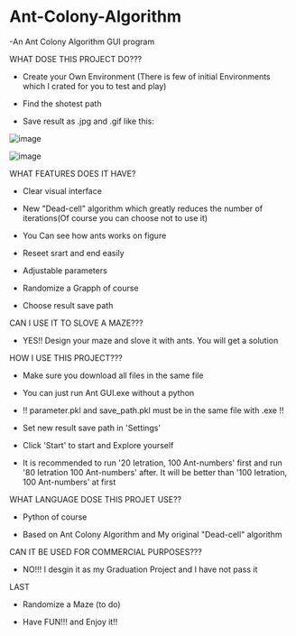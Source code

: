 # Ant-Colony-Algorithm
-An Ant Colony Algorithm GUI program

WHAT DOSE THIS PROJECT DO???

- Create your Own Environment  (There is few of initial Environments which I crated for you to test and play)

- Find the shotest path

- Save result as .jpg and .gif like this:

![image](https://github.com/LiarGs/Ant-Colony-Algorithm-GUI/blob/master/images/Shortest%20Path%20Map%20(without%20dead-cell)%20th.gif)

![image](https://github.com/LiarGs/Ant-Colony-Algorithm-GUI/blob/master/images/Shortest%20Path%20Map%20(with%20dead-cell).jpg)

WHAT FEATURES DOES IT HAVE?

- Clear visual interface

- New "Dead-cell" algorithm which greatly reduces the number of iterations(Of course you can choose not to use it)

- You Can see how ants works on figure

- Reseet srart and end easily

- Adjustable parameters

- Randomize a Grapph of course

- Choose result save path

CAN I USE IT TO SLOVE A MAZE???

- YES!! Design your maze and slove it with ants. You will get a solution

HOW I USE THIS PROJECT???

- Make sure you download all files in the same file

- You can just run Ant GUI.exe without a python
 
- !! parameter.pkl and save_path.pkl must be in the same file with .exe !!

- Set new result save path in 'Settings'

- Click 'Start' to start and Explore yourself

- It is recommended to run '20 Ietration, 100 Ant-numbers' first and run '80 Ietration 100 Ant-numbers' after. It will be better than '100 Ietration, 100 Ant-numbers' at first

WHAT LANGUAGE DOSE THIS PROJET USE??

- Python of course

- Based on Ant Colony Algorithm and My original "Dead-cell" algorithm

CAN IT BE USED FOR COMMERCIAL PURPOSES???

- NO!!! I desgin it as my Graduation Project and I have not pass it

LAST 
- Randomize a Maze (to do)

- Have FUN!!! and Enjoy it!!
